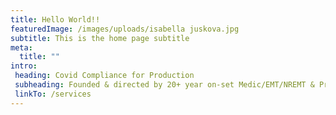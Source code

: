 ```yaml
---
title: Hello World!!
featuredImage: /images/uploads/isabella juskova.jpg
subtitle: This is the home page subtitle
meta:
  title: ""
intro:
 heading: Covid Compliance for Production
 subheading: Founded & directed by 20+ year on-set Medic/EMT/NREMT & Producer/PM
 linkTo: /services
---
```

